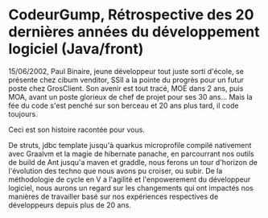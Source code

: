 # CodeurGump, Rétrospective des 20 dernières années du développement logiciel (Java/front)

15/06/2002, Paul Binaire, jeune développeur tout juste sorti d'école, se présente chez cibum venditor, SSII a la pointe du progrès pour un futur poste chez GrosClient.
Son avenir est tout tracé, MOE dans 2 ans, puis MOA, avant un poste glorieux de chef de projet pour ses 30 ans...
Mais la fée du code s'est penché sur son berceau et 20 ans plus tard, il code toujours.

Ceci est son histoire racontée pour vous. 


De struts, jdbc template jusqu'à quarkus microprofile compilé nativement avec Graalvm et la magie de hibernate panache, en parcourrant nos outils de build de Ant jusqu'a maven et graddle, nous ferons un tour d'horizon de l'évolution des techno que nous avons pu croiser, ou subir. De la méthodologie de cycle en V a l'agilité et l'enpowerement du développeur logiciel, nous aurons un regard sur les changements qui ont impactés nos manières de travailler basé sur nos expériences respectives de développeurs depuis plus de 20 ans.

